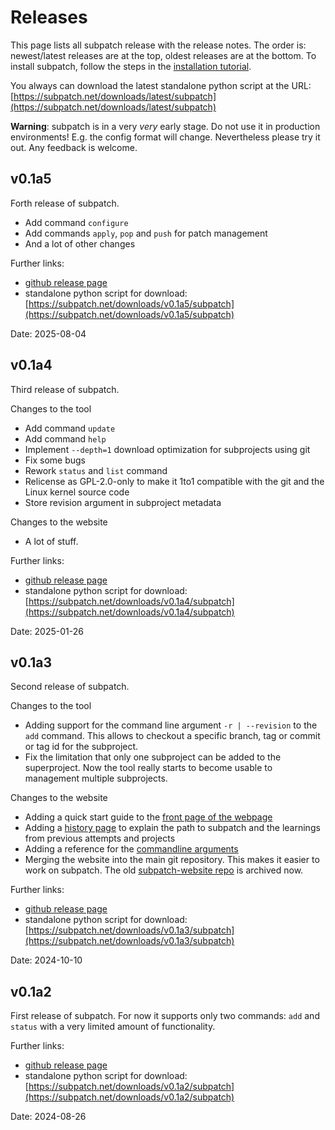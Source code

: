 # Releases

This page lists all subpatch release with the release notes. The order is:
newest/latest releases are at the top, oldest releases are at the bottom. To
install subpatch, follow the steps in the
[installation tutorial](../tut/installation.md).

You always can download the latest standalone python script at the URL:
[https://subpatch.net/downloads/latest/subpatch](https://subpatch.net/downloads/latest/subpatch)

**Warning**: subpatch is in a very *very* early stage. Do not use it in
production environments! E.g. the config format will change. Nevertheless
please try it out. Any feedback is welcome.


## v0.1a5

Forth release of subpatch.

* Add command `configure`
* Add commands `apply`, `pop` and `push` for patch management
* And a lot of other changes

Further links:

* [github release page](https://github.com/lengfeld/subpatch/releases/tag/v0.1a5)
* standalone python script for download:
  [https://subpatch.net/downloads/v0.1a5/subpatch](https://subpatch.net/downloads/v0.1a5/subpatch)

Date: 2025-08-04


## v0.1a4

Third release of subpatch.

Changes to the tool

* Add command `update`
* Add command `help`
* Implement `--depth=1` download optimization for subprojects using git
* Fix some bugs
* Rework `status` and `list` command
* Relicense as GPL-2.0-only to make it 1to1 compatible with the git and the
  Linux kernel source code
* Store revision argument in subproject metadata

Changes to the website

* A lot of stuff.

Further links:

* [github release page](https://github.com/lengfeld/subpatch/releases/tag/v0.1a4)
* standalone python script for download:
  [https://subpatch.net/downloads/v0.1a4/subpatch](https://subpatch.net/downloads/v0.1a4/subpatch)

Date: 2025-01-26


## v0.1a3

Second release of subpatch.

Changes to the tool

* Adding support for the command line argument `-r | --revision` to the `add`
  command. This allows to checkout a specific branch, tag or commit or tag id
  for the subproject.
* Fix the limitation that only one subproject can be added to the superproject.
  Now the tool really starts to become usable to management multiple subprojects.

Changes to the website

* Adding a quick start guide to the [front page of the webpage](../index.md)
* Adding a [history page](../exp/history.md) to explain the path
  to subpatch and the learnings from previous attempts and projects
* Adding a reference for the [commandline arguments](command-line.md)
* Merging the website into the main git repository. This makes it easier to
  work on subpatch. The old
  [subpatch-website repo](https://github.com/lengfeld/subpatch-website) is archived
  now.

Further links:

* [github release page](https://github.com/lengfeld/subpatch/releases/tag/v0.1a3)
* standalone python script for download:
  [https://subpatch.net/downloads/v0.1a3/subpatch](https://subpatch.net/downloads/v0.1a3/subpatch)

Date: 2024-10-10


## v0.1a2

First release of subpatch. For now it supports only two commands: `add` and
`status` with a very limited amount of functionality.

Further links:

* [github release page](https://github.com/lengfeld/subpatch/releases/tag/v0.1a2)
* standalone python script for download:
  [https://subpatch.net/downloads/v0.1a2/subpatch](https://subpatch.net/downloads/v0.1a2/subpatch)

Date: 2024-08-26
